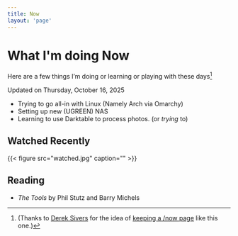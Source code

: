 ```yaml
---
title: Now
layout: 'page'
---
```



# What I'm doing Now

Here are a few things I’m doing or learning or playing with these days[^thx]

Updated on Thursday, October 16, 2025

- Trying to go all-in with Linux (Namely Arch via Omarchy)
- Setting up new (UGREEN) NAS
- Learning to use Darktable to process photos. (or _trying_ to)

## Watched Recently

{{< figure src="watched.jpg" caption="" >}}

## Reading

- _The Tools_ by Phil Stutz and Barry Michels



[^thx]: (Thanks to [Derek Sivers](https://sive.rs/) for the idea of [keeping a /now page](https://nownownow.com/about) like this one.)

